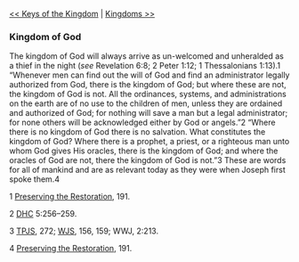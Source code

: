 [<< Keys of the Kingdom](Keys%20of%20the%20Kingdom.md)  |  [Kingdoms >>](Kingdoms.md)

### Kingdom of God
The kingdom of God will always arrive as un-welcomed and unheralded as a thief in the night (*see* Revelation 6:8; 2 Peter 1:12; 1 Thessalonians 1:13).1 “Whenever men can find out the will of God and find an administrator legally authorized from God, there is the kingdom of God; but where these are not, the kingdom of God is not. All the ordinances, systems, and administrations on the earth are of no use to the children of men, unless they are ordained and authorized of God; for nothing will save a man but a legal administrator; for none others will be acknowledged either by God or angels.”2 “Where there is no kingdom of God there is no salvation. What constitutes the kingdom of God? Where there is a prophet, a priest, or a righteous man unto whom God gives His oracles, there is the kingdom of God; and where the oracles of God are not, there the kingdom of God is not.”3 These are words for all of mankind and are as relevant today as they were when Joseph first spoke them.4



1
[Preserving the Restoration](#), 191.


2
[DHC](#) 5:256–259.


3
[TPJS](#), 272; [WJS](#), 156, 159; WWJ, 2:213.


4
[Preserving the Restoration](#), 191.